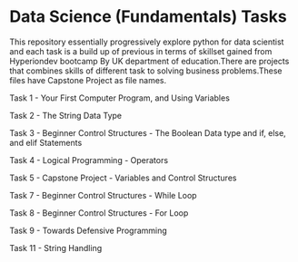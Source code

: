 # Data Science (Fundamentals) Tasks


This repository essentially progressively explore python for data scientist and each task is a build up of previous in terms of skillset gained from Hyperiondev bootcamp By UK department of education.There are projects that combines skills of different task to solving business problems.These files have Capstone Project as file names.


Task 1 - Your First Computer Program, and Using Variables 


Task 2 - The String Data Type 


Task 3 - Beginner Control Structures - The Boolean Data type and if, else, and elif Statements 


Task 4 - Logical Programming - Operators 


Task 5 - Capstone Project - Variables and Control Structures 


Task 7 - Beginner Control Structures - While Loop 


Task 8 - Beginner Control Structures - For Loop


Task 9 - Towards Defensive Programming 


Task 11 - String Handling 
